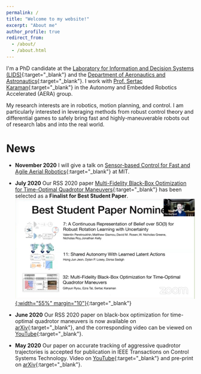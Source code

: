 ```yaml
---
permalink: /
title: "Welcome to my website!"
excerpt: "About me"
author_profile: true
redirect_from: 
  - /about/
  - /about.html
---
```


I'm a PhD candidate at the [Laboratory for Information and Decision Systems (LIDS)](https://lids.mit.edu){:target="_blank"} and the [Department of Aeronautics and Astronautics](https://aeroastro.mit.edu){:target="_blank"}. I work with [Prof. Sertac Karaman](http://karaman.mit.edu/){:target="_blank"} in the Autonomy and Embedded Robotics Accelerated (AERA) group.

My research interests are in robotics, motion planning, and control. I am particularly interested in leveraging methods from robust control theory and differential games to safely bring fast and highly-maneuverable robots out of research labs and into the real world.

News
======

* **November 2020** I will give a talk on [Sensor-based Control for Fast and Agile Aerial Robotics](https://lids.mit.edu/news-and-events/events/sensor-based-control-fast-and-agile-aerial-robotics){:target="_blank"} at MIT.

* **July 2020** Our RSS 2020 paper [Multi-Fidelity Black-Box Optimization for Time-Optimal Quadrotor Maneuvers](https://roboticsconference.org/program/papers/32/){:target="_blank"} has been selected as a **Finalist for Best Student Paper**.
[![image](/images/rss_beststudentpaper_nominees.jpeg){:width="55%" margin="10"}](/images/rss_beststudentpaper_nominees.jpeg){:target="_blank"}

* **June 2020** Our RSS 2020 paper on black-box optimization for time-optimal quadrotor maneuvers is now available on [arXiv](https://arxiv.org/abs/2006.02513){:target="_blank"}, and the corresponding video can be viewed on [YouTube](https://youtu.be/igwULi_H1Kg){:target="_blank"}.
 
* **May 2020** Our paper on accurate tracking of aggressive quadrotor trajectories is accepted for publication in IEEE Transactions on Control Systems Technology. Video on [YouTube](https://youtu.be/K15lNBAKDCs){:target="_blank"} and pre-print on [arXiv](https://arxiv.org/abs/1809.04048){:target="_blank"}.